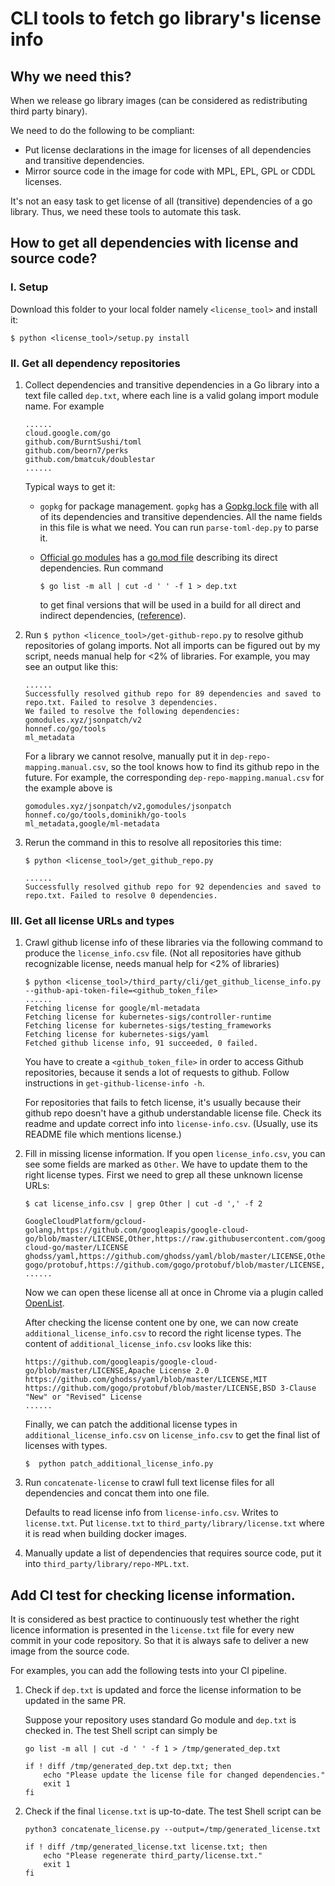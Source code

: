 # CLI tools to fetch go library's license info

## Why we need this?

When we release go library images (can be considered as redistributing third
party binary).

We need to do the following to be compliant:
* Put license declarations in the image for licenses of all dependencies and transitive dependencies.
* Mirror source code in the image for code with MPL, EPL, GPL or CDDL licenses.

It's not an easy task to get license of all (transitive) dependencies of a go
library. Thus, we need these tools to automate this task.

## How to get all dependencies with license and source code?

### I. Setup
Download this folder to your local folder namely `<license_tool>` and install it:
```
$ python <license_tool>/setup.py install
```

### II. Get all dependency repositories
1. Collect dependencies and transitive dependencies in a Go library into a text file called `dep.txt`, where each line is a valid golang import module name. For example
    ```
    ......
    cloud.google.com/go
    github.com/BurntSushi/toml
    github.com/beorn7/perks
    github.com/bmatcuk/doublestar
    ......
    ```

    Typical ways to get it:
    * `gopkg` for package management. `gopkg` has a [Gopkg.lock file](https://github.com/argoproj/argo/blob/master/Gopkg.lock)
    with all of its dependencies and transitive dependencies. All the name fields in this file is what we need. You can run `parse-toml-dep.py` to parse it.
    * [Official go modules](https://blog.golang.org/using-go-modules) has a [go.mod file](https://github.com/minio/minio/blob/master/go.mod) describing its direct dependencies. Run command

        ```$ go list -m all | cut -d ' ' -f 1 > dep.txt```

        to get final versions that will be used in a build for all direct and indirect dependencies, ([reference](https://github.com/golang/go/wiki/Modules#daily-workflow)).
2. Run `$ python <licence_tool>/get-github-repo.py` to resolve github repositories of golang imports. Not all imports can be figured out by my script, needs manual help for <2% of libraries. For example, you may see an output like this:
    ```
    ......
    Successfully resolved github repo for 89 dependencies and saved to repo.txt. Failed to resolve 3 dependencies.
    We failed to resolve the following dependencies:
    gomodules.xyz/jsonpatch/v2
    honnef.co/go/tools
    ml_metadata
    ```

    For a library we cannot resolve, manually put it in `dep-repo-mapping.manual.csv`, so the tool knows how to find its github repo in the future. For example, the corresponding `dep-repo-mapping.manual.csv` for the example above is
    ```
    gomodules.xyz/jsonpatch/v2,gomodules/jsonpatch
    honnef.co/go/tools,dominikh/go-tools
    ml_metadata,google/ml-metadata
    ```
 3. Rerun the command in this to resolve all repositories this time:
    ```
    $ python <license_tool>/get_github_repo.py

    ......
    Successfully resolved github repo for 92 dependencies and saved to repo.txt. Failed to resolve 0 dependencies.
    ```

### III. Get all license URLs and types

1.  Crawl github license info of these libraries via the following command to produce the `license_info.csv` file. (Not all repositories have github recognizable license, needs manual help for <2% of libraries)
    ```
    $ python <license_tool>/third_party/cli/get_github_license_info.py --github-api-token-file=<github_token_file>
    ......
    Fetching license for google/ml-metadata
    Fetching license for kubernetes-sigs/controller-runtime
    Fetching license for kubernetes-sigs/testing_frameworks
    Fetching license for kubernetes-sigs/yaml
    Fetched github license info, 91 succeeded, 0 failed.
    ```
    You have to create a `<github_token_file>` in order to access Github repositories, because it sends a lot of requests to github. Follow instructions in `get-github-license-info -h`.

    For repositories that fails to fetch license, it's usually because their github repo
    doesn't have a github understandable license file. Check its readme and
    update correct info into `license-info.csv`. (Usually, use its README file which mentions license.)

2. Fill in missing license information. If you open `license_info.csv`, you can see some fields are marked as `Other`. We have to update them to the right license types. First we need to grep all these unknown license URLs:
    ```
    $ cat license_info.csv | grep Other | cut -d ',' -f 2

    GoogleCloudPlatform/gcloud-golang,https://github.com/googleapis/google-cloud-go/blob/master/LICENSE,Other,https://raw.githubusercontent.com/googleapis/google-cloud-go/master/LICENSE
    ghodss/yaml,https://github.com/ghodss/yaml/blob/master/LICENSE,Other,https://raw.githubusercontent.com/ghodss/yaml/master/LICENSE
    gogo/protobuf,https://github.com/gogo/protobuf/blob/master/LICENSE,Other,https://raw.githubusercontent.com/gogo/protobuf/master/LICENSE
    ......
    ```

    Now we can open these license all at once in Chrome via a plugin called [OpenList](https://chrome.google.com/webstore/detail/openlist/nkpjembldfckmdchbdiclhfedcngbgnl?hl=en).

    After checking the license content one by one, we can now create `additional_license_info.csv` to record the right license types. The content  of `additional_license_info.csv` looks like this:
    ```
    https://github.com/googleapis/google-cloud-go/blob/master/LICENSE,Apache License 2.0
    https://github.com/ghodss/yaml/blob/master/LICENSE,MIT
    https://github.com/gogo/protobuf/blob/master/LICENSE,BSD 3-Clause "New" or "Revised" License
    ......
    ```

    Finally, we can patch the additional license types in `additional_license_info.csv` on `license_info.csv` to get the final list of licenses with types.

    ```
    $  python patch_additional_license_info.py
    ```


3. Run `concatenate-license` to crawl full text license files for all dependencies and concat them into one file.

    Defaults to read license info from `license-info.csv`. Writes to `license.txt`.
    Put `license.txt` to `third_party/library/license.txt` where it is read when building docker images.
4. Manually update a list of dependencies that requires source code, put it into `third_party/library/repo-MPL.txt`.

## Add CI test for checking license information.
It is considered as best practice to continuously test whether the right licence information is presented in the `license.txt` file for every new commit in your code repository. So that it is always safe to deliver a new image from the source code.

For examples, you can add the following tests into your CI pipeline.

1. Check if `dep.txt` is updated and force the license information to be updated in the same PR.

    Suppose your repository uses standard Go module and `dep.txt` is checked in. The test Shell script can simply be
    ```
    go list -m all | cut -d ' ' -f 1 > /tmp/generated_dep.txt

    if ! diff /tmp/generated_dep.txt dep.txt; then
        echo "Please update the license file for changed dependencies."
        exit 1
    fi
    ```

2. Check if the final `license.txt` is up-to-date. The test Shell script can be
    ```
    python3 concatenate_license.py --output=/tmp/generated_license.txt

    if ! diff /tmp/generated_license.txt license.txt; then
        echo "Please regenerate third_party/license.txt."
        exit 1
    fi
    ```
